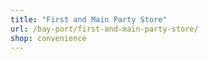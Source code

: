 ```yaml
---
title: "First and Main Party Store"
url: /bay-port/first-and-main-party-store/
shop: convenience
---
```

